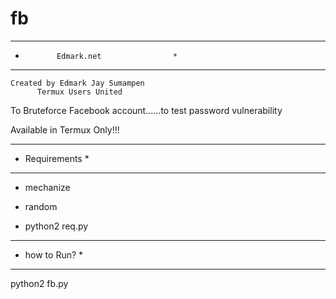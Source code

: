 # fb

****************************************
*            Edmark.net                *
****************************************
    Created by Edmark Jay Sumampen
          Termux Users United

To Bruteforce Facebook account......to test password vulnerability

Available in Termux Only!!!

******************
*   Requirements *
******************

* mechanize

* random

* python2 req.py



******************
*   how to Run?  *
******************

python2 fb.py





